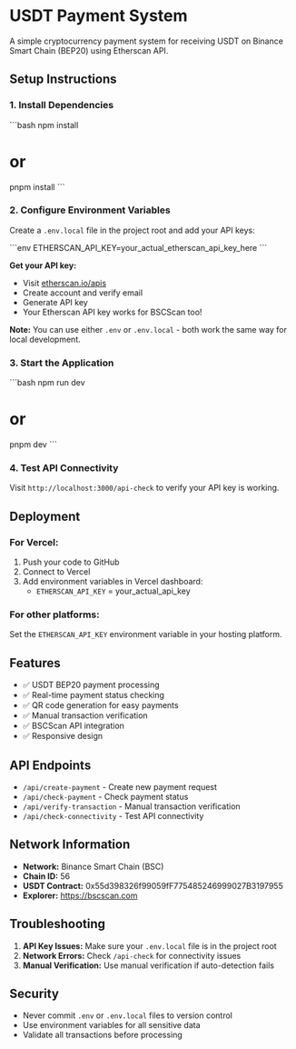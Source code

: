 # USDT Payment System

A simple cryptocurrency payment system for receiving USDT on Binance Smart Chain (BEP20) using Etherscan API.

## Setup Instructions

### 1. Install Dependencies
\`\`\`bash
npm install
# or
pnpm install
\`\`\`

### 2. Configure Environment Variables
Create a `.env.local` file in the project root and add your API keys:

\`\`\`env
ETHERSCAN_API_KEY=your_actual_etherscan_api_key_here
\`\`\`

**Get your API key:**
- Visit [etherscan.io/apis](https://etherscan.io/apis)
- Create account and verify email
- Generate API key
- Your Etherscan API key works for BSCScan too!

**Note:** You can use either `.env` or `.env.local` - both work the same way for local development.

### 3. Start the Application
\`\`\`bash
npm run dev
# or
pnpm dev
\`\`\`

### 4. Test API Connectivity
Visit `http://localhost:3000/api-check` to verify your API key is working.

## Deployment

### For Vercel:
1. Push your code to GitHub
2. Connect to Vercel
3. Add environment variables in Vercel dashboard:
   - `ETHERSCAN_API_KEY` = your_actual_api_key

### For other platforms:
Set the `ETHERSCAN_API_KEY` environment variable in your hosting platform.

## Features

- ✅ USDT BEP20 payment processing
- ✅ Real-time payment status checking
- ✅ QR code generation for easy payments
- ✅ Manual transaction verification
- ✅ BSCScan API integration
- ✅ Responsive design

## API Endpoints

- `/api/create-payment` - Create new payment request
- `/api/check-payment` - Check payment status
- `/api/verify-transaction` - Manual transaction verification
- `/api/check-connectivity` - Test API connectivity

## Network Information

- **Network:** Binance Smart Chain (BSC)
- **Chain ID:** 56
- **USDT Contract:** 0x55d398326f99059fF775485246999027B3197955
- **Explorer:** https://bscscan.com

## Troubleshooting

1. **API Key Issues:** Make sure your `.env.local` file is in the project root
2. **Network Errors:** Check `/api-check` for connectivity issues
3. **Manual Verification:** Use manual verification if auto-detection fails

## Security

- Never commit `.env` or `.env.local` files to version control
- Use environment variables for all sensitive data
- Validate all transactions before processing
